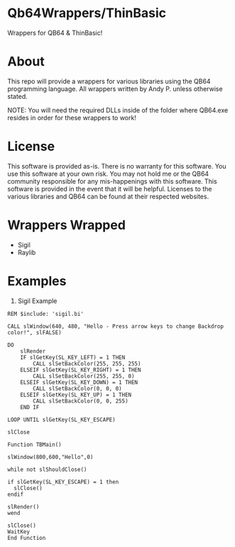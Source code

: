 # Qb64Wrappers/ThinBasic
Wrappers for QB64 & ThinBasic!

# About
This repo will provide a wrappers for various libraries using the QB64 programming language. All wrappers written by Andy P. unless otherwise stated. 

NOTE: You will need the required DLLs inside of the folder where QB64.exe resides in order for these wrappers to work!

# License
This software is provided as-is. There is no warranty for this software. You use this software at your own risk. You may not hold me or the QB64 community responsible for any mis-happenings with this software. This software is provided in the event that it will be helpful. Licenses to the various libraries and QB64 can be found at their respected websites. 

# Wrappers Wrapped
* Sigil
* Raylib

# Examples
1. Sigil Example

```VB
REM $include: 'sigil.bi'

CALL slWindow(640, 480, "Hello - Press arrow keys to change Backdrop color!", slFALSE)

DO
    slRender
    IF slGetKey(SL_KEY_LEFT) = 1 THEN
        CALL slSetBackColor(255, 255, 255)
    ELSEIF slGetKey(SL_KEY_RIGHT) = 1 THEN
        CALL slSetBackColor(255, 255, 0)
    ELSEIF slGetKey(SL_KEY_DOWN) = 1 THEN
        CALL slSetBackColor(0, 0, 0)
    ELSEIF slGetKey(SL_KEY_UP) = 1 THEN
        CALL slSetBackColor(0, 0, 255)
    END IF

LOOP UNTIL slGetKey(SL_KEY_ESCAPE)

slClose
```

```VB
Function TBMain()

slWindow(800,600,"Hello",0)

while not slShouldClose()

if slGetKey(SL_KEY_ESCAPE) = 1 then
  slClose()
endif

slRender()
wend

slClose()
WaitKey
End Function
```
